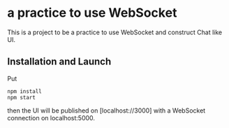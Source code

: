 # a practice to use WebSocket

This is a project to be a practice to use WebSocket and construct Chat like UI.

## Installation and Launch

Put

```
npm install
npm start
```

then the UI will be published on [localhost://3000] with a WebSocket connection on localhost:5000.
